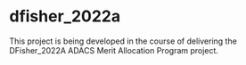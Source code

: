 dfisher_2022a
=============

This project is being developed in the course of delivering the DFisher_2022A ADACS Merit Allocation Program project.

